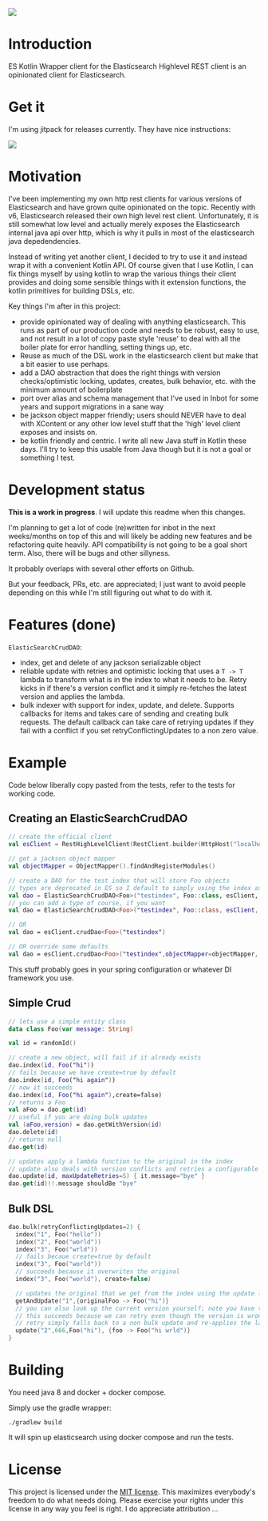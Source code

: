 [![](https://jitpack.io/v/jillesvangurp/es-kotlin-wrapper-client.svg)](https://jitpack.io/#jillesvangurp/es-kotlin-wrapper-client)


# Introduction

ES Kotlin Wrapper client for the Elasticsearch Highlevel REST client is an opinionated client for Elasticsearch.

# Get it

I'm using jitpack for releases currently. They have nice instructions:

[![](https://jitpack.io/v/jillesvangurp/es-kotlin-wrapper-client.svg)](https://jitpack.io/#jillesvangurp/es-kotlin-wrapper-client)

# Motivation

I've been implementing my own http rest clients for various versions of Elasticsearch and have grown quite opinionated on the topic. Recently with v6, Elasticsearch released their own high level rest client. Unfortunately, it is still somewhat low level and actually merely exposes the Elasticsearch internal java api over http, which is why it pulls in most of the elasticsearch java depedendencies.

Instead of writing yet another client, I decided to try to use it and instead wrap it with a convenient Kotlin API. Of course given that I use Kotlin, I can fix things myself by using kotlin to wrap the various things their client provides and doing some sensible things with it extension functions, the kotlin primitives for building DSLs, etc.

Key things I'm after in this project:

- provide opinionated way of dealing with anything elasticsearch. This runs as part of our production code and needs to be robust, easy to use, and not result in a lot of copy paste style 'reuse' to deal with all the boiler plate for error handling, setting things up, etc.
- Reuse as much of the DSL work in the elasticsearch client but make that a bit easier to use perhaps.
- add a DAO abstraction that does the right things with version checks/optimistic locking, updates, creates, bulk behavior, etc. with the minimum amount of boilerplate
- port over alias and schema management that I've used in Inbot for some years and support migrations in a sane way
- be jackson object mapper friendly; users should NEVER have to deal with XContent or any other low level stuff that the 'high' level client exposes and insists on.
- be kotlin friendly and centric. I write all new Java stuff in Kotlin these days. I'll try to keep this usable from Java though but it is not a goal or something I test.

# Development status

**This is a work in progress**. I will update this readme when this changes. 

I'm planning to get a lot of code (re)written for inbot in the next weeks/months on top of this and will likely be adding new features and be refactoring quite heavily. API compatibility is not going to be a goal short term. Also, there will be bugs and other sillyness.

It probably overlaps with several other efforts on Github. 

But your feedback, PRs, etc. are appreciated; I just want to avoid people depending on this while I'm still figuring out what to do with it.

# Features (done)

`ElasticSearchCrudDAO`:

- index, get and delete of any jackson serializable object
- reliable update with retries and optimistic locking that uses a `T -> T` lambda to transform what is in the index to what it needs to be. Retry kicks in if there's a version conflict and it simply re-fetches the latest version and applies the lambda.
- bulk indexer with support for index, update, and delete. Supports callbacks for items and takes care of sending and creating bulk requests. The default callback can take care of retrying updates if they fail with a conflict if you set retryConflictingUpdates to a non zero value.


# Example 

Code below liberally copy pasted from the tests, refer to the tests for working code.

## Creating an ElasticSearchCrudDAO

```kotlin
// create the official client
val esClient = RestHighLevelClient(RestClient.builder(HttpHost("localhost", 9200, "http")))

// get a jackson object mapper
val objectMapper = ObjectMapper().findAndRegisterModules()

// create a DAO for the test index that will store Foo objects
// types are deprecated in ES so I default to simply using the index as the type
val dao = ElasticSearchCrudDAO<Foo>("testindex", Foo::class, esClient, objectMapper)
// you can add a type of course, if you want
val dao = ElasticSearchCrudDAO<Foo>("testindex", Foo::class, esClient, objectMapper, type="icanhastypes")

// OR
val dao = esClient.crudDao<Foo>("testindex")

// OR override some defaults
val dao = esClient.crudDao<Foo>("testindex",objectMapper=objectMapper, refreshAllowed=true)
```

This stuff probably goes in your spring configuration or whatever DI framework you use.

## Simple Crud

```kotlin
// lets use a simple entity class
data class Foo(var message: String)

val id = randomId()

// create a new object, will fail if it already exists
dao.index(id, Foo("hi"))
// fails because we have create=true by default
dao.index(id, Foo("hi again"))  
// now it succeeds
dao.index(id, Foo("hi again"),create=false)  
// returns a Foo
val aFoo = dao.get(id) 
// useful if you are doing bulk updates
val (aFoo,version) = dao.getWithVersion(id)
dao.delete(id)
// returns null
dao.get(id) 

// updates apply a lambda function to the original in the index
// update also deals with version conflicts and retries a configurable number of times (default 2) with a sleep to reduce chance of more conflicts
dao.update(id, maxUpdateRetries=5) { it.message="bye" }
dao.get(id)!!.message shouldBe "bye"
```

## Bulk DSL

```kotlin
dao.bulk(retryConflictingUpdates=2) {
  index("1", Foo("hello"))
  index("2", Foo("world"))
  index("3", Foo("wrld"))
  // fails becaue create=true by default
  index("3", Foo("world")) 
  // succeeds because it overwrites the original
  index("3", Foo("world"), create=false) 

  // updates the original that we get from the index using the update lambda
  getAndUpdate("1",{originalFoo -> Foo("hi")}
  // you can also look up the current version yourself; note you have to provide a version
  // this succeeds because we can retry even though the version is wrong here. 
  // retry simply falls back to a non bulk update and re-applies the lambda to the latest version in the index
  update("2",666,Foo("hi"), {foo -> Foo("hi wrld")}
}
```

# Building

You need java 8 and docker + docker compose.

Simply use the gradle wrapper:

```
./gradlew build
```

It will spin up elasticsearch using docker compose and run the tests.

# License

This project is licensed under the [MIT license](LICENSE). This maximizes everybody's freedom to do what needs doing. Please exercise your rights under this license in any way you feel is right. I do appreciate attribution ...
